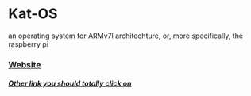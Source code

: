 # Kat-OS
an operating system for ARMv7l architechture, or, more specifically, the raspberry pi


### [Website](http://shortsking.github.io/Kat-OS)
##### [Other link you should totally click on](https://developereconomics.net?member_id=mDPfdlI4&lang=en&locale=en)
